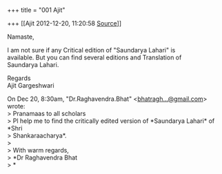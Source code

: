 +++
title = "001 Ajit"

+++
[[Ajit	2012-12-20, 11:20:58 [Source](https://groups.google.com/g/bvparishat/c/IwU-FTteKSk)]]



Namaste,  
  
I am not sure if any Critical edition of "Saundarya Lahari" is  
available. But you can find several editions and Translation of  
Saundarya Lahari.  
  
Regards  
Ajit Gargeshwari  
  
On Dec 20, 8:30am, "Dr.Raghavendra.Bhat" \<[bhatragh...@gmail.com]()\>  
wrote:  
\> Pranamaas to all scholars  
\> Pl help me to find the critically edited version of \*Saundarya Lahari\* of \*Shri  
\> Shankaraacharya\*.  
\>  
\> With warm regards,  
\> \*Dr Raghavendra Bhat  
\> \*  

